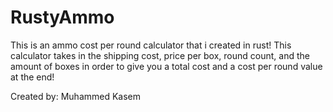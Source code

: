 
# RustyAmmo

This is an ammo cost per round calculator that i created in rust! This calculator takes in the shipping cost, price per box, round count, and the amount of boxes in order to give you a total cost and a cost per round value at the end!

Created by: Muhammed Kasem